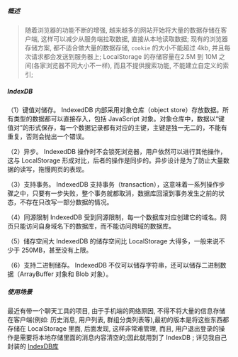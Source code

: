 ##### 概述
> 随着浏览器的功能不断的增强, 越来越多的网站开始将大量的数据存储在客户端, 这样可以减少从服务端拉取数据, 直接从本地读取数据;
现有的浏览器存储方案, 都不适合做大量的数据存储, ` cookie ` 的大小不能超过 4kb, 并且每次请求都会发送到服务器上;
LocalStorage 的存储容量在2.5M 到 10M 之间(各家浏览器不同大小不一样), 而且不提供搜索功能, 不能建立自定义的索引;

##### IndexDB 
 （1）键值对储存。 IndexedDB 内部采用对象仓库（object store）存放数据。所有类型的数据都可以直接存入，包括 JavaScript 对象。对象仓库中，数据以“键值对”的形式保存，每一个数据记录都有对应的主键，主键是独一无二的，不能有重复，否则会抛出一个错误。

（2）异步。 IndexedDB 操作时不会锁死浏览器，用户依然可以进行其他操作，这与 LocalStorage 形成对比，后者的操作是同步的。异步设计是为了防止大量数据的读写，拖慢网页的表现。

（3）支持事务。 IndexedDB 支持事务（transaction），这意味着一系列操作步骤之中，只要有一步失败，整个事务就都取消，数据库回滚到事务发生之前的状态，不存在只改写一部分数据的情况。

（4）同源限制 IndexedDB 受到同源限制，每一个数据库对应创建它的域名。网页只能访问自身域名下的数据库，而不能访问跨域的数据库。

（5）储存空间大 IndexedDB 的储存空间比 LocalStorage 大得多，一般来说不少于 250MB，甚至没有上限。

（6）支持二进制储存。 IndexedDB 不仅可以储存字符串，还可以储存二进制数据（ArrayBuffer 对象和 Blob 对象）。

##### 使用场景
最近有带一个聊天工具的项目, 由于手机端的网络原因, 不得不将大量的信息存储在客户端(例如: 历史消息, 用户列表, 群组分类列表等),最初的版本是将这些东西都存储在 LocalStorage 里面,
后面发现, 这样非常难管理, 而且, 用户退出登录的操作是需要将本地存储里面的消息内容清空的;因此就用到了 IndexDB ; 详见我自己封装的 [IndexDB库](https://)

